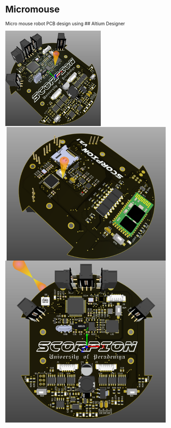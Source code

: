 # Micromouse
Micro mouse robot PCB design using ## Altium Designer

<img src="./Documents/1.PNG" width="300"/> <img align="right" img src="./Documents/2.PNG" width="500"/>

<center>
<img src="./Documents/3.PNG" alt="Drawing"/>
</center>
